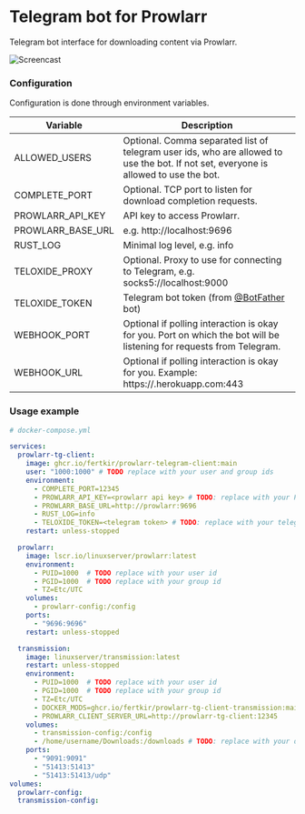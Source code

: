 # Telegram bot for Prowlarr

Telegram bot interface for downloading content via Prowlarr.

![Screencast](https://github.com/fertkir/prowlarr-telegram-client/assets/5433737/65898a6a-1316-4be0-a0a4-9239669dd779)

### Configuration

Configuration is done through environment variables.

| Variable           | Description                                                                                                                          |
|--------------------|--------------------------------------------------------------------------------------------------------------------------------------|
| ALLOWED_USERS      | Optional. Comma separated list of telegram user ids, who are allowed to use the bot. If not set, everyone is allowed to use the bot. |
| COMPLETE_PORT      | Optional. TCP port to listen for download completion requests.                                                                       |
| PROWLARR_API_KEY   | API key to access Prowlarr.                                                                                                          |
| PROWLARR_BASE_URL  | e.g. http://localhost:9696                                                                                                           |
| RUST_LOG           | Minimal log level, e.g. info                                                                                                         |
| TELOXIDE_PROXY     | Optional. Proxy to use for connecting to Telegram, e.g. socks5://localhost:9000                                                      |
| TELOXIDE_TOKEN     | Telegram bot token (from [@BotFather](https://t.me/BotFather) bot)                                                                   |
| WEBHOOK_PORT       | Optional if polling interaction is okay for you. Port on which the bot will be listening for requests from Telegram.                 |
| WEBHOOK_URL        | Optional if polling interaction is okay for you. Example: https://<app-name>.herokuapp.com:443                                       |

### Usage example

```yaml
# docker-compose.yml

services:
  prowlarr-tg-client:
    image: ghcr.io/fertkir/prowlarr-telegram-client:main
    user: "1000:1000" # TODO replace with your user and group ids
    environment:
      - COMPLETE_PORT=12345
      - PROWLARR_API_KEY=<prowlarr api key> # TODO: replace with your Prowlarr api key
      - PROWLARR_BASE_URL=http://prowlarr:9696
      - RUST_LOG=info
      - TELOXIDE_TOKEN=<telegram token> # TODO: replace with your telegram token
    restart: unless-stopped

  prowlarr:
    image: lscr.io/linuxserver/prowlarr:latest
    environment:
      - PUID=1000  # TODO replace with your user id
      - PGID=1000  # TODO replace with your group id
      - TZ=Etc/UTC
    volumes:
      - prowlarr-config:/config
    ports:
      - "9696:9696"
    restart: unless-stopped

  transmission:
    image: linuxserver/transmission:latest
    restart: unless-stopped
    environment:
      - PUID=1000  # TODO replace with your user id
      - PGID=1000  # TODO replace with your group id
      - TZ=Etc/UTC
      - DOCKER_MODS=ghcr.io/fertkir/prowlarr-tg-client-transmission:main # download-complete callback support
      - PROWLARR_CLIENT_SERVER_URL=http://prowlarr-tg-client:12345       # download-complete callback support
    volumes:
      - transmission-config:/config
      - /home/username/Downloads:/downloads # TODO: replace with your downloads directory
    ports:
      - "9091:9091"
      - "51413:51413"
      - "51413:51413/udp"
volumes:
  prowlarr-config:
  transmission-config:
```
